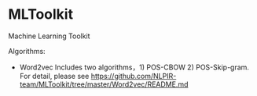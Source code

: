 # MLToolkit
Machine Learning Toolkit

Algorithms:
  + Word2vec
    Includes two algorithms，1) POS-CBOW  2) POS-Skip-gram.    
    For detail, please see https://github.com/NLPIR-team/MLToolkit/tree/master/Word2vec/README.md

  

